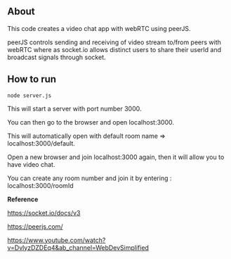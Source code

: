 <h2><strong>About</strong></h2>

This code creates a video chat app with webRTC using peerJS.

peerJS controls sending and receiving of video stream to/from peers with
webRTC where as socket.io allows distinct users to share their userId and 
broadcast signals through socket.

<h2><strong>How to run</strong></h2>


    node server.js


This will start a server with port number 3000.

You can then go to the browser and open localhost:3000.

This will automatically open with default room name => localhost:3000/default.

Open a new browser and join localhost:3000 again, then it will allow you to have video chat.

You can create any room number and join it by entering : localhost:3000/roomId



<strong>Reference</strong>

https://socket.io/docs/v3

https://peerjs.com/

https://www.youtube.com/watch?v=DvlyzDZDEq4&ab_channel=WebDevSimplified
